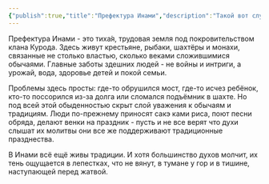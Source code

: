 ```yaml
---
{"publish":true,"title":"Префектура Инами","description":"Такой вот случай","created":"2025-10-12T15:08:41.409+02:00","modified":"2025-10-26T12:33:17.822+01:00","published":"2025-10-26T12:33:17.822+01:00","tags":["место","demo"],"cssclasses":"","socialImage":"_Assets/2932b925c76ef2020cf896fd89d71a5a.jpg","image":"_Assets/2932b925c76ef2020cf896fd89d71a5a.jpg"}
---
```



Префектура Инами - это тиха́я, трудовая земля под покровительством клана Курода. Здесь живут крестьяне, рыбаки, шахтёры и монахи, связанные не столько властью, сколько веками сложившимися обычаями. Главные заботы здешних людей - не войны и интриги, а урожай, вода, здоровье детей и покой семьи.

Проблемы здесь просты: где-то обрушился мост, где-то исчез ребёнок, кто-то поссорился из-за долга или сломался подъёмник в шахте. Но под всей этой обыденностью скрыт слой уважения к обычаям и традициям. Люди по-прежнему приносят сакэ ками риса, поют песни обряда, делают венки на праздник - пусть и не все верят что духи слышат их молитвы они все же поддерживают традиционные празднества. 

В Инами всё ещё живы традиции. И хотя большинство духов молчит, их тень ощущается в лепестках, что не вянут, в тумане у гор и в тишине, наступающей перед жатвой. 



